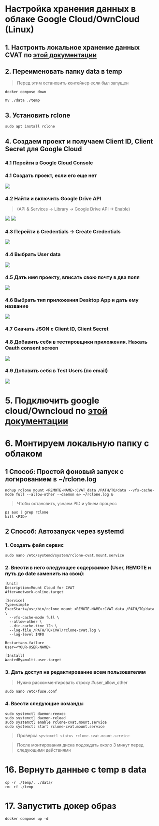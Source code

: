 # Настройка хранения данных в облаке Google Cloud/OwnCloud (Linux)

## 1. Настроить локальное хранение данных CVAT по [этой документации](./local_data_contain.md)

## 2. Переименовать папку data в temp  
> Перед этим остановить контейнер если был запущен  
```
docker compose down
```

```
mv ./data ./temp
```

## 3. Установить rclone

```
sudo apt install rclone
```

## 4. Создаем проект и получаем Client ID, Client Secret для Google Cloud

### 4.1 Перейти в [Google Cloud Console](https://console.cloud.google.com/apis/credentials)

### 4.1 Создать проект, если его еще нет

![](../../imgs/google%20cloud/main_cloud_page.png)

### 4.2 Найти и включить Google Drive API 
> (API & Services → Library → Google Drive API → Enable)

![](../../imgs/google%20cloud/find_api_google.png)
![](../../imgs/google%20cloud/enable_api_google.png)

### 4.3 Перейти в Credentials → Create Credentials

![](../../imgs/google%20cloud/create_credentials.png)

### 4.4 Выбрать User data

![](../../imgs/google%20cloud/create_credentials_1.png)

### 4.5 Дать имя проекту, вписать свою почту в два поля
![](../../imgs/google%20cloud/create_credentials_2.png)


### 4.6 Выбрать тип приложения Desktop App и дать ему название
![](../../imgs/google%20cloud/create_credentials_3.png)

### 4.7 Скачать JSON с Client ID, Client Secret

### 4.8 Добавить себя в тестировщики приложения. Нажать Oauth consent screen

![](../../imgs/google%20cloud/oauth_consent.png)

### 4.9 Добавить себя в Test Users (по email)

![](../../imgs/google%20cloud/test_user.png)

# 5. Подключить google cloud/Owncloud по [этой документации](./connect_cloud.md)

# 6. Монтируем локальную папку с облаком

## 1 Способ: Простой фоновый запуск с логированием в ~/rclone.log
```
nohup rclone mount <REMOTE-NAME>:CVAT_data /PATH/TO/data --vfs-cache-mode full --allow-other --daemon &> ~/rclone.log &
```  
> Чтобы остановить, узнаем PID и убьем процесс
```
ps aux | grep rclone
kill <PID>
```

## 2 Способ: Автозапуск через systemd

### 1. Создать файл сервис
```
sudo nano /etc/systemd/system/rclone-cvat.mount.service
```

### 2. Внести в него следующее содержимое (User, REMOTE и путь до date заменить на свои):
```
[Unit]
Description=Mount Cloud for CVAT
After=network-online.target

[Service]
Type=simple
ExecStart=/usr/bin/rclone mount <REMOTE-NAME>:CVAT_data /PATH/TO/data \
  --vfs-cache-mode full \
  --allow-other \
  --dir-cache-time 12h \
  --log-file /PATH/TO/CVAT/rclone-cvat.log \
  --log-level INFO

Restart=on-failure
User=<YOUR-USER-NAME>

[Install]
WantedBy=multi-user.target
```

### 3. Дать доступ на редактирование всем пользователям
> Нужно раскомментировать строку #user_allow_other
```
sudo nano /etc/fuse.conf
```

### 4. Ввести следующие команды
```
sudo systemctl daemon-reexec
sudo systemctl daemon-reload
sudo systemctl enable rclone-cvat.mount.service
sudo systemctl start rclone-cvat.mount.service
```  
> Проверка `systemctl status rclone-cvat.mount.service`

> После монтирования диска подождать около 3 минут перед следующими действиями

# 16. Вернуть данные с temp в data
```
cp -r ./temp/. ./data/
rm -rf ./temp
```

# 17. Запустить докер образ

```
docker compose up -d
```